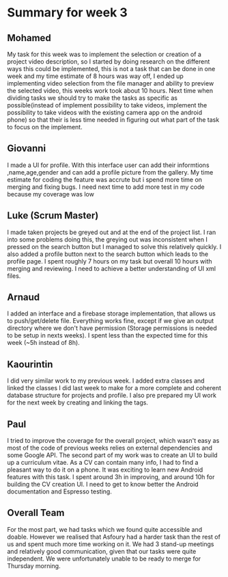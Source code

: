 # Summary for week 3

## Mohamed
My task for this week was to implement the selection or creation of a  project video description, so I started by doing research on the different ways this could be implemented, this is not a task that can be done in one week and my time estimate of 8 hours was way off, I ended up implementing video selection from the file manager and ability to preview the selected video, this weeks work took about 10 hours. Next time when dividing tasks we should try to make the tasks as specific as possible(instead of implement possibility to take videos, implement the possibility to take videos with the existing camera app on the android phone) so that their is less time needed in figuring out what part of the task to focus on the implement.
## Giovanni
I made a UI for profile. With this interface user can add their informtions ,name,age,gender and can 
add a profile picture from the gallery. My time estimate for coding the feature was accrute but i spend more time
on merging and fixing bugs. I need next time to add more test in my code because my coverage was low

## Luke (Scrum Master)
I made taken projects be greyed out and at the end of the project list. I ran into some problems doing this, the greying out was inconsistent when I pressed on the search button but I managed to solve this relatively quickly. I also added a profile button next to the search button which leads to the profile page.
I spent roughly 7 hours on my task but overall 10 hours with merging and reviewing.
I need to achieve a better understanding of UI xml files.

## Arnaud
I added an interface and a firebase storage implementation, that allows us to push/get/delete file.
Everything works fine, except if we give an output directory where we don't have permission (Storage permissions is needed to be setup in nexts weeks).
I spent less than the expected time for this week (~5h instead of 8h).

## Kaourintin 
I did very similar work to my previous week. I added extra classes and linked the classes I did last week to make for a more complete and coherent database structure for projects and profile.
I also pre prepared my UI work for the next week by creating and linking the tags.

## Paul
I tried to improve the coverage for the overall project, which wasn't easy as most of the code of previous weeks relies on external dependencies and some Google API. The second part of my work was to create an UI to build up a curriculum vitae. As a CV can contain many info, I had to find a pleasant way to do it on a phone. It was exciting to learn new Android features with this task.
I spent around 3h in improving, and around 10h for building the CV creation UI.
I need to get to know better the Android documentation and Espresso testing.

## Overall Team
For the most part, we had tasks which we found quite accessible and doable. However we realised that Asfoury had a harder task than the rest of us and spent much more time working on it.
We had 3 stand-up meetings and relatively good communication, given that our tasks were quite independent.
We were unfortunately unable to be ready to merge for Thursday morning.
